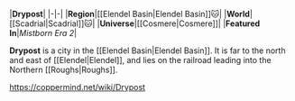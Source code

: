 |**Drypost**|
|-|-|
|**Region**|[[Elendel Basin\|Elendel Basin]]🐱︎|
|**World**|[[Scadrial\|Scadrial]]🐱︎|
|**Universe**|[[Cosmere\|Cosmere]]|
|**Featured In**|*Mistborn Era 2*|

**Drypost** is a city in the [[Elendel Basin\|Elendel Basin]]. It is far to the north and east of [[Elendel\|Elendel]], and lies on the railroad leading into the Northern [[Roughs\|Roughs]].



https://coppermind.net/wiki/Drypost